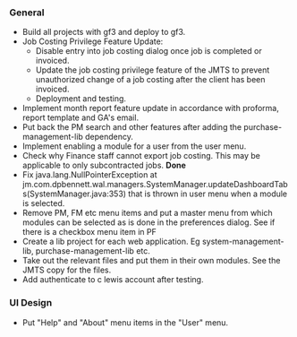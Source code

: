 ### General
- Build all projects with gf3 and deploy to gf3.
- Job Costing Privilege Feature Update:
  * Disable entry into job costing dialog once job is completed or invoiced.
  * Update the job costing privilege feature of the JMTS to prevent unauthorized 
    change of a job costing after the client has been invoiced.
  * Deployment and testing.
- Implement month report feature update in accordance with proforma, report template
  and GA's email.
- Put back the PM search and other features after adding the purchase-management-lib dependency.
- Implement enabling a module for a user from the user menu.
- Check why Finance staff cannot export job costing. This may be applicable to only
  subcontracted jobs. **Done**
- Fix java.lang.NullPointerException
	at jm.com.dpbennett.wal.managers.SystemManager.updateDashboardTabs(SystemManager.java:353)
that is thrown in user menu when a module is selected.
- Remove PM, FM etc menu items and put a master menu from which modules can be selected as is 
done in the preferences dialog. See if there is a checkbox menu item in PF
- Create a lib project for each web application. Eg system-management-lib, 
purchase-management-lib etc.
- Take out the relevant files and put them in their own modules. See the JMTS copy 
  for the files.
- Add authenticate to c lewis account after testing.

### UI Design
- Put "Help" and "About" menu items in the "User" menu.